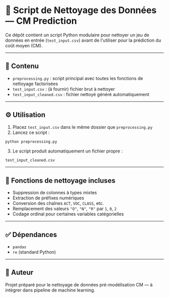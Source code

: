 # 🧹 Script de Nettoyage des Données — CM Prediction

Ce dépôt contient un script Python modulaire pour nettoyer un jeu de données en entrée (`test_input.csv`) avant de l'utiliser pour la prédiction du coût moyen (CM).

---

## 📁 Contenu

- `preprocessing.py` : script principal avec toutes les fonctions de nettoyage factorisées
- `test_input.csv` : (à fournir) fichier brut à nettoyer
- `test_input_cleaned.csv` : fichier nettoyé généré automatiquement

---

## ⚙️ Utilisation

1. Placez `test_input.csv` dans le même dossier que `preprocessing.py`
2. Lancez ce script :

```bash
python preprocessing.py
```

3. Le script produit automatiquement un fichier propre :
```
test_input_cleaned.csv
```

---

## 🧪 Fonctions de nettoyage incluses

- Suppression de colonnes à types mixtes
- Extraction de préfixes numériques
- Conversion des chaînes `ACT`, `VOC`, `CLASS`, etc.
- Remplacement des valeurs `"O"`, `"N"`, `"R"` par `1`, `0`, `2`
- Codage ordinal pour certaines variables catégorielles

---

## ✅ Dépendances

- `pandas`
- `re` (standard Python)

---

## 🧾 Auteur

Projet préparé pour le nettoyage de données pré-modélisation CM — à intégrer dans pipeline de machine learning.

